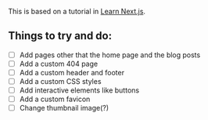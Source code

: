 This is based on a tutorial in [Learn Next.js](https://nextjs.org/learn).

## Things to try and do:

-   [ ] Add pages other that the home page and the blog posts
-   [ ] Add a custom 404 page
-   [ ] Add a custom header and footer
-   [ ] Add a custom CSS styles
-   [ ] Add interactive elements like buttons
-   [ ] Add a custom favicon
-   [ ] Change thumbnail image(?)
